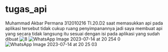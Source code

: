 # tugas_api
Muhammad Akbar Permana 312010216 TI.20.D2
saat memasukkan api pada aplikasi tersebut tidak cukup ruang penyimpanannya jadi saya membuat api yang secara tidak langsung itu sesuai dengan isi pada aplikasi yang sudah dibuat
![8](https://github.com/makbarpermana/tugas_api/assets/72698864/50d15771-fba2-469a-8896-46c544631b76)
![WhatsApp Image 2023-07-14 at 20 254 0](https://github.com/makbarpermana/tugas_api/assets/72698864/51499d09-2d67-4fff-99de-753f0c49c1d2)
![WhatsApp Image 2023-07-14 at 20 25 03](https://github.com/makbarpermana/tugas_api/assets/72698864/01f20666-c26b-4ae6-a63b-d7b2693eb883)
